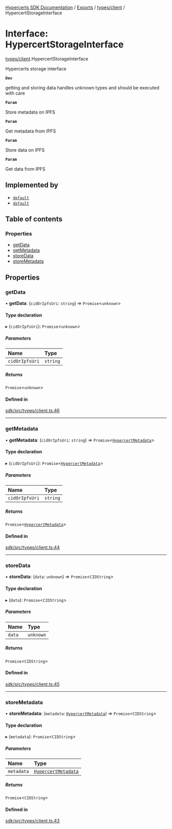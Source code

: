 [Hypercerts SDK Documentation](../README.md) / [Exports](../modules.md) / [types/client](../modules/types_client.md) /
HypercertStorageInterface

# Interface: HypercertStorageInterface

[types/client](../modules/types_client.md).HypercertStorageInterface

Hypercerts storage interface

**`Dev`**

getting and storing data handles unknown types and should be executed with care

**`Param`**

Store metadata on IPFS

**`Param`**

Get metadata from IPFS

**`Param`**

Store data on IPFS

**`Param`**

Get data from IPFS

## Implemented by

- [`default`](../classes/operator_hypercerts_storage.default.md)
- [`default`](../classes/storage.default.md)

## Table of contents

### Properties

- [getData](types_client.HypercertStorageInterface.md#getdata)
- [getMetadata](types_client.HypercertStorageInterface.md#getmetadata)
- [storeData](types_client.HypercertStorageInterface.md#storedata)
- [storeMetadata](types_client.HypercertStorageInterface.md#storemetadata)

## Properties

### getData

• **getData**: (`cidOrIpfsUri`: `string`) => `Promise`<`unknown`\>

#### Type declaration

▸ (`cidOrIpfsUri`): `Promise`<`unknown`\>

##### Parameters

| Name           | Type     |
| :------------- | :------- |
| `cidOrIpfsUri` | `string` |

##### Returns

`Promise`<`unknown`\>

#### Defined in

[sdk/src/types/client.ts:46](https://github.com/Network-Goods/hypercerts/blob/29cf555/sdk/src/types/client.ts#L46)

---

### getMetadata

• **getMetadata**: (`cidOrIpfsUri`: `string`) => `Promise`<[`HypercertMetadata`](types_metadata.HypercertMetadata.md)\>

#### Type declaration

▸ (`cidOrIpfsUri`): `Promise`<[`HypercertMetadata`](types_metadata.HypercertMetadata.md)\>

##### Parameters

| Name           | Type     |
| :------------- | :------- |
| `cidOrIpfsUri` | `string` |

##### Returns

`Promise`<[`HypercertMetadata`](types_metadata.HypercertMetadata.md)\>

#### Defined in

[sdk/src/types/client.ts:44](https://github.com/Network-Goods/hypercerts/blob/29cf555/sdk/src/types/client.ts#L44)

---

### storeData

• **storeData**: (`data`: `unknown`) => `Promise`<`CIDString`\>

#### Type declaration

▸ (`data`): `Promise`<`CIDString`\>

##### Parameters

| Name   | Type      |
| :----- | :-------- |
| `data` | `unknown` |

##### Returns

`Promise`<`CIDString`\>

#### Defined in

[sdk/src/types/client.ts:45](https://github.com/Network-Goods/hypercerts/blob/29cf555/sdk/src/types/client.ts#L45)

---

### storeMetadata

• **storeMetadata**: (`metadata`: [`HypercertMetadata`](types_metadata.HypercertMetadata.md)) => `Promise`<`CIDString`\>

#### Type declaration

▸ (`metadata`): `Promise`<`CIDString`\>

##### Parameters

| Name       | Type                                                       |
| :--------- | :--------------------------------------------------------- |
| `metadata` | [`HypercertMetadata`](types_metadata.HypercertMetadata.md) |

##### Returns

`Promise`<`CIDString`\>

#### Defined in

[sdk/src/types/client.ts:43](https://github.com/Network-Goods/hypercerts/blob/29cf555/sdk/src/types/client.ts#L43)
